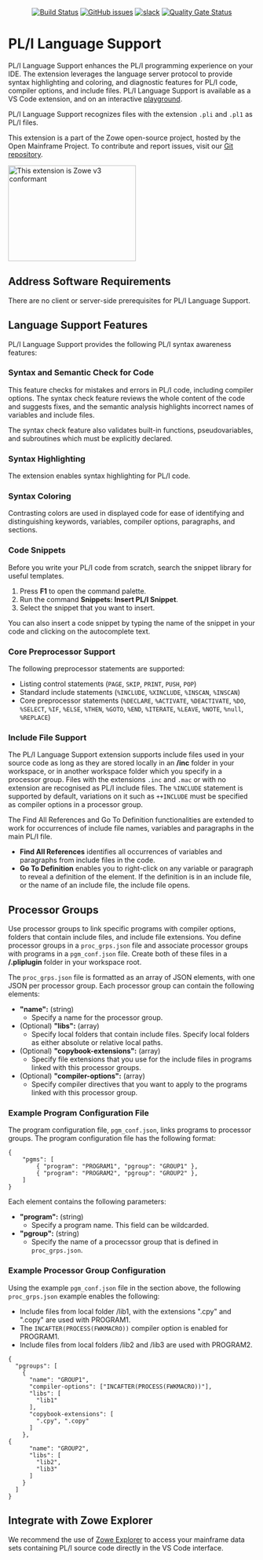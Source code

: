 <div id="header" align="center">

[![Build Status](https://github.com/zowe/zowe-pli-language-support/actions/workflows/build.yml/badge.svg)](https://github.com/zowe/zowe-pli-language-support/actions/workflows/build.yml)
[![GitHub issues](https://img.shields.io/github/issues-raw/zowe/zowe-pli-language-support)](https://github.com/zowe/zowe-pli-language-support/issues)
[![slack](https://img.shields.io/badge/chat-on%20Slack-blue)](https://join.slack.com/t/che4z/shared_invite/zt-22b0064vn-nBh~Fs9Fl47Prp5ItWOLWw)
[![Quality Gate Status](https://sonarcloud.io/api/project_badges/measure?project=zowe_zowe-pli-language-support&metric=alert_status)](https://sonarcloud.io/dashboard?id=zowe_zowe-pli-language-support)

</div>

# PL/I Language Support

PL/I Language Support enhances the PL/I programming experience on your IDE. The extension leverages the language server protocol to provide syntax highlighting and coloring, and diagnostic features for PL/I code, compiler options, and include files. PL/I Language Support is available as a VS Code extension, and on an interactive [playground](https://zowe.github.io/zowe-pli-language-support/).

PL/I Language Support recognizes files with the extension `.pli` and `.pl1` as PL/I files.

This extension is a part of the Zowe open-source project, hosted by the Open Mainframe Project. To contribute and report issues, visit our [Git repository](https://github.com/zowe/zowe-pli-language-support).

<a href="https://www.openmainframeproject.org/all-projects/zowe/conformance"><img alt="This extension is Zowe v3 conformant" src="https://artwork.openmainframeproject.org/other/zowe-conformant/zowev3/explorer-vs-code/color/zowe-conformant-zowev3-explorer-vs-code-color.png" width=260 height=195 /></a>

## Address Software Requirements

There are no client or server-side prerequisites for PL/I Language Support.

## Language Support Features

PL/I Language Support provides the following PL/I syntax awareness features:

### Syntax and Semantic Check for Code
This feature checks for mistakes and errors in PL/I code, including compiler options. The syntax check feature reviews the whole content of the code and suggests fixes, and the semantic analysis highlights incorrect names of variables and include files.

The syntax check feature also validates built-in functions, pseudovariables, and subroutines which must be explicitly declared.

### Syntax Highlighting
The extension enables syntax highlighting for PL/I code.

### Syntax Coloring
Contrasting colors are used in displayed code for ease of identifying and distinguishing keywords, variables, compiler options, paragraphs, and sections.

### Code Snippets
Before you write your PL/I code from scratch, search the snippet library for useful templates.

1. Press **F1** to open the command palette.
2. Run the command **Snippets: Insert PL/I Snippet**.
3. Select the snippet that you want to insert.

You can also insert a code snippet by typing the name of the snippet in your code and clicking on the autocomplete text.

### Core Preprocessor Support

The following preprocessor statements are supported:

* Listing control statements (`PAGE`, `SKIP`, `PRINT`, `PUSH`, `POP`)
* Standard include statements (`%INCLUDE`, `%XINCLUDE`, `%INSCAN`, `%INSCAN`)
* Core preprocessor statements (`%DECLARE`, `%ACTIVATE`, `%DEACTIVATE`, `%DO`, `%SELECT`, `%IF`, `%ELSE`, `%THEN`, `%GOTO`, `%END`, `%ITERATE`, `%LEAVE`, `%NOTE`, `%null`, `%REPLACE`)

### Include File Support
The PL/I Language Support extension supports include files used in your source code as long as they are stored locally in an **/inc** folder in your workspace, or in another workspace folder which you specify in a processor group. Files with the extensions `.inc` and `.mac` or with no extension are recognised as PL/I include files. The `%INCLUDE` statement is supported by default, variations on it such as `++INCLUDE` must be specified as compiler options in a processor group.

The Find All References and Go To Definition functionalities are extended to work for occurrences of include file names, variables and paragraphs in the main PL/I file.

* **Find All References** identifies all occurrences of variables and paragraphs from include files in the code.
* **Go To Definition** enables you to right-click on any variable or paragraph to reveal a definition of the element. If the definition is in an include file, or the name of an include file, the include file opens.

## Processor Groups

Use processor groups to link specific programs with compiler options, folders that contain include files, and include file extensions. You define processor groups in a `proc_grps.json` file and associate processor groups with programs in a `pgm_conf.json` file. Create both of these files in a **/.pliplugin** folder in your workspace root.

The `proc_grps.json` file is formatted as an array of JSON elements, with one JSON per processor group. Each processor group can contain the following elements:

- **"name":** (string)  
    - Specify a name for the processor group.
- (Optional) **"libs":** (array)  
    - Specify local folders that contain include files. Specify local folders as either absolute or relative local paths.
- (Optional) **"copybook-extensions":** (array)  
    - Specify file extensions that you use for the include files in programs linked with this processor groups.
- (Optional) **"compiler-options":** (array)  
    - Specify compiler directives that you want to apply to the programs linked with this processor group. 

### Example Program Configuration File

The program configuration file, `pgm_conf.json`, links programs to processor groups. The program configuration file has the following format:

```
{
    "pgms": [
        { "program": "PROGRAM1", "pgroup": "GROUP1" },
        { "program": "PROGRAM2", "pgroup": "GROUP2" },
    ]
}
```

Each element contains the following parameters:

- **"program":** (string)
    - Specify a program name. This field can be wildcarded.
- **"pgroup":** (string)
    - Specify the name of a procecssor group that is defined in `proc_grps.json`.

### Example Processor Group Configuration

Using the example `pgm_conf.json` file in the section above, the following `proc_grps.json` example enables the following:

- Include files from local folder /lib1, with the extensions ".cpy" and ".copy" are used with PROGRAM1.
- The `INCAFTER(PROCESS(FWKMACRO))` compiler option is enabled for PROGRAM1.
- Include files from local folders /lib2 and /lib3 are used with PROGRAM2.

```
{
  "pgroups": [
    {
      "name": "GROUP1",
      "compiler-options": ["INCAFTER(PROCESS(FWKMACRO))"],
      "libs": [
        "lib1"
      ],
      "copybook-extensions": [
        ".cpy", ".copy"
      ]
    },
{
      "name": "GROUP2",
      "libs": [
        "lib2",
        "lib3"
      ]
    }
  ]
}
```

## Integrate with Zowe Explorer

We recommend the use of [Zowe Explorer](https://marketplace.visualstudio.com/items?itemName=Zowe.vscode-extension-for-zowe) to access your mainframe data sets containing PL/I source code directly in the VS Code interface.

